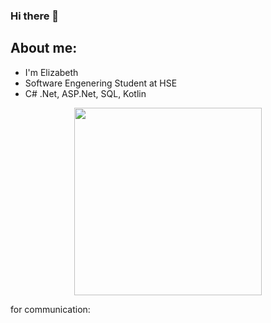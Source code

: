 ### Hi there 👋

## About me:
- I'm Elizabeth
- Software Engenering Student at HSE
- C# .Net, ASP.Net, SQL, Kotlin

<p align="center">
  <img src="https://cdn.sanity.io/images/do2rqv0h/production/3356021b2d743e60cb89b0b97196fb2b2b0b44a0-800x800.gif?w=500&fit=max&auto=format" width=300 height=300>
</p>


for communication:    

<a href="https://t.me/vitflare" style="margin-left: 1000px;">
  <img src="https://pngicon.ru/file/uploads/telegram.png" width="25" height="25"/>
</a>

